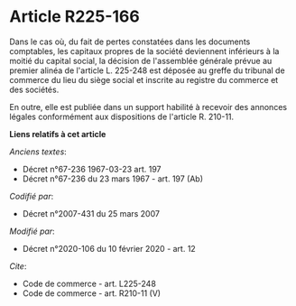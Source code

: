 # Article R225-166

Dans le cas où, du fait de pertes constatées dans les documents comptables, les capitaux propres de la société deviennent
inférieurs à la moitié du capital social, la décision de l'assemblée générale prévue au premier alinéa de l'article L.
225-248 est déposée au greffe du tribunal de commerce du lieu du siège social et inscrite au registre du commerce et des
sociétés.

En outre, elle est publiée dans un support habilité à recevoir des annonces légales conformément aux dispositions de
l'article R. 210-11.

**Liens relatifs à cet article**

_Anciens textes_:

  - Décret n°67-236 1967-03-23 art. 197
  - Décret n°67-236 du 23 mars 1967 - art. 197 (Ab)

_Codifié par_:

  - Décret n°2007-431 du 25 mars 2007

_Modifié par_:

  - Décret n°2020-106 du 10 février 2020 - art. 12

_Cite_:

  - Code de commerce - art. L225-248
  - Code de commerce - art. R210-11 (V)
